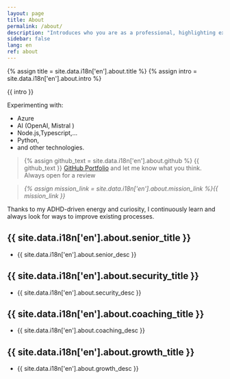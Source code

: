 ```yaml
---
layout: page
title: About
permalink: /about/
description: "Introduces who you are as a professional, highlighting expertise, passion, and personal mission to build trust and connection."
sidebar: false
lang: en
ref: about
---
```


{% assign title = site.data.i18n['en'].about.title %}
{% assign intro = site.data.i18n['en'].about.intro %}

{{ intro }}

Experimenting with:
- Azure
- AI (OpenAI, Mistral )
- Node.js,Typescript,... 
- Python, 
- and other technologies.

> {% assign github_text = site.data.i18n['en'].about.github %} {{ github_text }} [GitHub Portfolio](https://github.com/) and let me know what you think. Always open for a review

> *{% assign mission_link = site.data.i18n['en'].about.mission_link %}{{ mission_link }}*

Thanks to my ADHD-driven energy and curiosity, I continuously learn and always look for ways to improve existing processes.

## {{ site.data.i18n['en'].about.senior_title }}

- {{ site.data.i18n['en'].about.senior_desc }}

## {{ site.data.i18n['en'].about.security_title }}

- {{ site.data.i18n['en'].about.security_desc }}

## {{ site.data.i18n['en'].about.coaching_title }}

- {{ site.data.i18n['en'].about.coaching_desc }}
  
## {{ site.data.i18n['en'].about.growth_title }}

- {{ site.data.i18n['en'].about.growth_desc }}